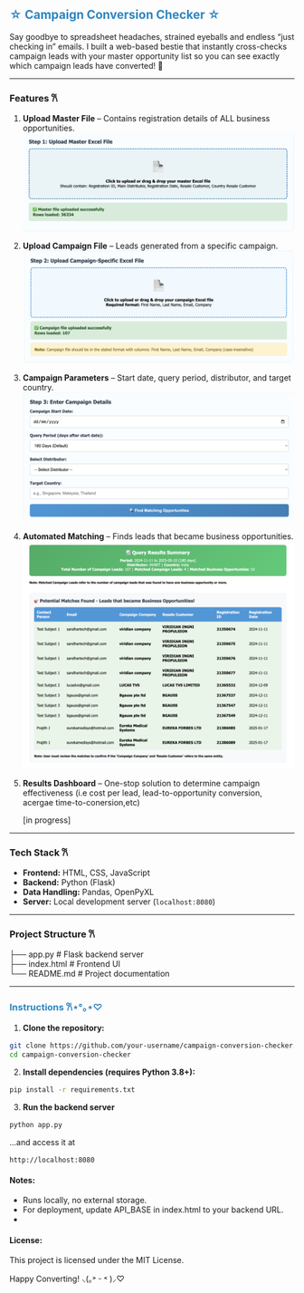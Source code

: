 ## <span style="color: #2E86C1;"> ☆ Campaign Conversion Checker ☆ </span>
Say goodbye to spreadsheet headaches, strained eyeballs and endless “just checking in” emails. I built a web-based bestie that instantly cross-checks campaign leads with your master opportunity list so you can see exactly which campaign leads have converted! 💅

---

### Features 𐙚

1. **Upload Master File** – Contains registration details of ALL business opportunities.
![Upload Master File](/images/step_1.png)

2. **Upload Campaign File** – Leads generated from a specific campaign.
![Upload Master File](/images/step_2.png)

3. **Campaign Parameters** – Start date, query period, distributor, and target country.
![Upload Master File](/images/step_3.png)

4. **Automated Matching** – Finds leads that became business opportunities.
![Upload Master File](/images/matches.png)

5. **Results Dashboard** – One-stop solution to determine campaign effectiveness (i.e cost per lead, lead-to-opportunity conversion, acergae time-to-conersion,etc) 

    [in progress]


---

### Tech Stack 𐙚

- **Frontend:** HTML, CSS, JavaScript  
- **Backend:** Python (Flask)  
- **Data Handling:** Pandas, OpenPyXL  
- **Server:** Local development server (`localhost:8080`)

---

### Project Structure 𐙚
├── app.py # Flask backend server <br>
├── index.html # Frontend UI<br>
└── README.md # Project documentation<br>


---

### <span style="color: #2E86C1;">Instructions 𐙚⋆°｡⋆♡ </span>

1. **Clone the repository:**
```bash
git clone https://github.com/your-username/campaign-conversion-checker.git
cd campaign-conversion-checker
```

2. **Install dependencies (requires Python 3.8+):**
```bash
pip install -r requirements.txt
```

3. **Run the backend server**
```bash
python app.py
```
...and access it at 
```arduino
http://localhost:8080
```

#### Notes:
- Runs locally, no external storage. <br>
- For deployment, update API_BASE in index.html to your backend URL.<br>
- 

#### License: 
This project is licensed under the MIT License.


Happy Converting! ⸜(｡˃ ᵕ ˂ )⸝♡